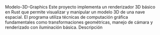 Modelo-3D-Graphics
Este proyecto implementa un renderizador 3D básico en Rust que permite visualizar y manipular un modelo 3D de una nave espacial. El programa utiliza técnicas de computación gráfica fundamentales como transformaciones geométricas, manejo de cámara y renderizado con iluminación básica.
Descripción